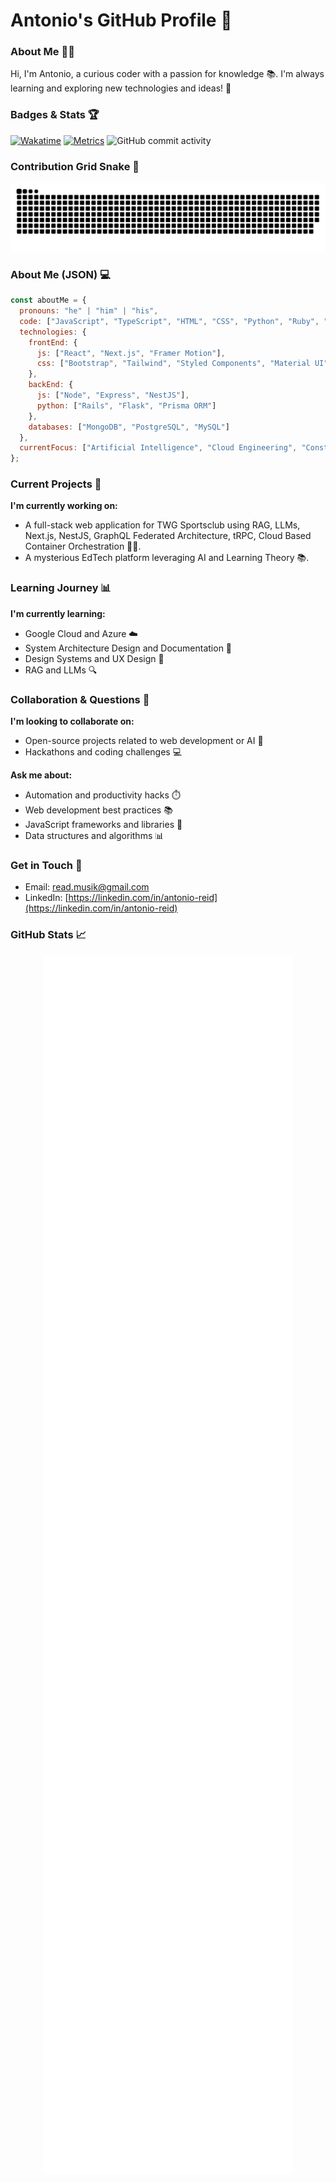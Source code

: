 **Antonio's GitHub Profile 🤩**
=====================================

### About Me 🙋‍♂️
Hi, I'm Antonio, a curious coder with a passion for knowledge 📚. I'm always learning and exploring new technologies and ideas! 🚀

### Badges & Stats 🏆
[![Wakatime](https://wakatime.com/badge/user/018dd211-b1fc-4a37-9172-f06c7f1fa85d.svg)](https://wakatime.com/@018dd211-b1fc-4a37-9172-f06c7f1fa85d)
[![Metrics](https://github.com/AReid987/AReid987/actions/workflows/main.yml/badge.svg)](https://github.com/AReid987/AReid987/actions/workflows/main.yml)
![GitHub commit activity](https://img.shields.io/github/commit-activity/y/areid987/areid987)

### Contribution Grid Snake 🐍
<picture>
  <source media="(prefers-color-scheme: dark)" srcset="https://raw.githubusercontent.com/platane/platane/output/github-contribution-grid-snake-dark.svg">
  <source media="(prefers-color-scheme: light)" srcset="https://raw.githubusercontent.com/platane/platane/output/github-contribution-grid-snake.svg">
  <img alt="github contribution grid snake animation" src="https://raw.githubusercontent.com/platane/platane/output/github-contribution-grid-snake.svg">
</picture>

### About Me (JSON) 💻
```javascript
const aboutMe = {
  pronouns: "he" | "him" | "his",
  code: ["JavaScript", "TypeScript", "HTML", "CSS", "Python", "Ruby", "SQL", "Bash"],
  technologies: {
    frontEnd: {
      js: ["React", "Next.js", "Framer Motion"],
      css: ["Bootstrap", "Tailwind", "Styled Components", "Material UI"]
    },
    backEnd: {
      js: ["Node", "Express", "NestJS"],
      python: ["Rails", "Flask", "Prisma ORM"]
    },
    databases: ["MongoDB", "PostgreSQL", "MySQL"]
  },
  currentFocus: ["Artificial Intelligence", "Cloud Engineering", "Constructivism"]
};
```

### Current Projects 🚧
**I'm currently working on:**

* A full-stack web application for TWG Sportsclub using RAG, LLMs, Next.js, NestJS, GraphQL Federated Architecture, tRPC, Cloud Based Container Orchestration 🏋️‍♂️.
* A mysterious EdTech platform leveraging AI and Learning Theory 📚.

### Learning Journey 📊
**I'm currently learning:**

* Google Cloud and Azure ☁️
* System Architecture Design and Documentation 📝
* Design Systems and UX Design 🎨
* RAG and LLMs 🔍

### Collaboration & Questions 🤝
**I'm looking to collaborate on:**

* Open-source projects related to web development or AI 🤝
* Hackathons and coding challenges 💻

**Ask me about:**

* Automation and productivity hacks ⏱️
* Web development best practices 📚
* JavaScript frameworks and libraries 🤔
* Data structures and algorithms 📊

### Get in Touch 📲
* Email: [read.musik@gmail.com](mailto:read.musik@gmail.com)
* LinkedIn: [https://linkedin.com/in/antonio-reid](https://linkedin.com/in/antonio-reid)

### GitHub Stats 📈
<p align="center"><img src="/github-metrics.svg" alt="Metrics" width="400"></p>

